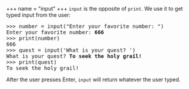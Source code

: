+++
name = "input"
+++
`input` is the opposite of `print`. We use it to get typed input from the user:

<pre>
>>> number = input("Enter your favorite number: ")
Enter your favorite number: <b>666</b>
>>> print(number)
666
>>> quest = input('What is your quest? ')
What is your quest? <b>To seek the holy grail!</b>
>>> print(quest)
To seek the holy grail!
</pre>

After the user presses Enter, `input` will return whatever the user typed.
